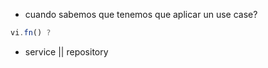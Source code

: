 - cuando sabemos que tenemos que aplicar un use case?

```ts
vi.fn() ?
```

- service || repository
